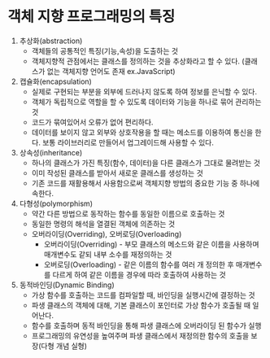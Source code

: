 # 객체 지향 프로그래밍의 특징

1. 추상화(abstraction)
    - 객체들의 공통적인 특징(기능,속성)을 도출하는 것
    - 객체지향적 관점에서는 클래스를 정의하는 것을 추상화라고 할 수 있다.
    (클래스가 없는 객체지향 언어도 존재 ex.JavaScript)
2. 캡슐화(encapsulation)
    - 실제로 구현되는 부분을 외부에 드러나지 않도록 하여 정보를 은닉할 수 있다.
    - 객체가 독립적으로 역할을 할 수 있도록 데이터와 기능을 하나로 묶어 관리하는 것
    - 코드가 묶여있어서 오류가 없어 편리하다.
    - 데이터를 보이지 않고 외부와 상호작용을 할 때는 메소드를 이용하여 통신을 한다. 보통 라이브러리로 만들어서 업그레이드해 사용할 수 있다.
3. 상속성(inheritance)
    - 하나의 클래스가 가진 특징(함수, 데이터)을 다른 클래스가 그대로 물려받는 것
    - 이미 작성된 클래스를 받아서 새로운 클래스를 생성하는 것
    - 기존 코드를 재활용해서 사용함으로써 객체지향 방법의 중요한 기능 중 하나에 속한다.
4. 다형성(polymorphism)
    - 약간 다른 방법으로 동작하는 함수를 동일한 이름으로 호출하는 것
    - 동일한 명령의 해석을 열결된 객체에 의존하는 것
    - 오버라이딩(Overriding), 오버로딩(Overloading)
        - 오버라이딩(Overriding) - 부모 클래스의 메소드와 같은 이름을 사용하며 매개변수도 같되 내부 소수를 재정의하는 것
        - 오버로딩(Overloading) - 같은 이름의 함수를 여러 개 정의한 후 매개변수를 다르게 하여 같은 이름을 경우에 따라 호출하여 사용하는 것
5. 동적바인딩(Dynamic Binding)
    - 가상 함수를 호출하는 코드를 컴파일할 때, 바인딩을 실행시간에 결정하는 것
    - 파생 클래스의 객체에 대해, 기본 클래스이 포인터로 가상 함수가 호출될 때 일어난다.
    - 함수를 호출하며 동적 바인딩을 통해 파생 클래스에 오버라이딩 된 함수가 실행
    - 프로그래밍의 유연성을 높여주며 파생 클래스에서 재정의한 함수의 호출을 보장(다형 개념 실형)